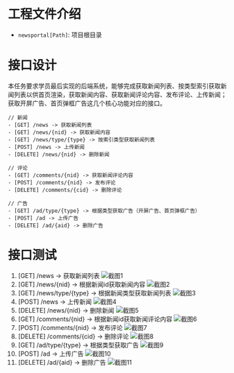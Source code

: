 # 工程文件介绍
- `newsportal[Path]`: 项目根目录

# 接口设计
本任务要求学员最后实现的后端系统，能够完成获取新闻列表、按类型索引获取新闻列表以供首页渲染，获取新闻内容、获取新闻评论内容、发布评论、上传新闻；获取开屏广告、首页弹框广告这几个核心功能对应的接口。
``` 
// 新闻
- [GET] /news -> 获取新闻列表
- [GET] /news/{nid} -> 获取新闻内容
- [GET] /news/type/{type} -> 按索引类型获取新闻列表
- [POST] /news -> 上传新闻
- [DELETE] /news/{nid} -> 删除新闻

// 评论
- [GET] /comments/{nid} -> 获取新闻评论内容
- [POST] /comments/{nid} -> 发布评论
- [DELETE] /comments/{cid} -> 删除评论

// 广告
- [GET] /ad/type/{type} -> 根据类型获取广告（开屏广告、首页弹框广告）
- [POST] /ad -> 上传广告
- [DELETE] /ad/{aid} -> 删除广告
```

# 接口测试
1. [GET] /news -> 获取新闻列表
![截图1](./imgs/1.png)
2. [GET] /news/{nid} -> 根据新闻id获取新闻内容
![截图2](./imgs/2.png)
3. [GET] /news/type/{type} -> 根据新闻类型获取新闻列表
![截图3](./imgs/3.png)
4. [POST] /news -> 上传新闻
![截图4](./imgs/4.png)
5. [DELETE] /news/{nid} -> 删除新闻
![截图5](./imgs/5.png)
6. [GET] /comments/{nid} -> 根据新闻id获取新闻评论内容
![截图6](./imgs/6.png)
7. [POST] /comments/{nid} -> 发布评论
![截图7](./imgs/7.png)
8. [DELETE] /comments/{cid} -> 删除评论
![截图8](./imgs/8.png)
9. [GET] /ad/type/{type} -> 根据类型获取广告
![截图9](./imgs/9.png)
10. [POST] /ad -> 上传广告
![截图10](./imgs/10.png)
11. [DELETE] /ad/{aid} -> 删除广告
![截图11](./imgs/11.png)